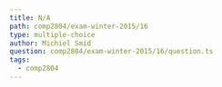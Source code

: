 ```yaml
---
title: N/A
path: comp2804/exam-winter-2015/16
type: multiple-choice
author: Michiel Smid
question: comp2804/exam-winter-2015/16/question.ts
tags:
  - comp2804
---
```

